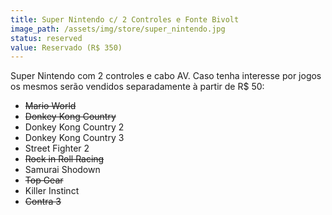```yaml
---
title: Super Nintendo c/ 2 Controles e Fonte Bivolt
image_path: /assets/img/store/super_nintendo.jpg
status: reserved
value: Reservado (R$ 350)
---
```

Super Nintendo com 2 controles e cabo AV. Caso tenha interesse por jogos os mesmos serão vendidos separadamente à partir de R$ 50:

<ul>
    <li><del>Mario World</del></li>
    <li><del>Donkey Kong Country</del></li>
    <li>Donkey Kong Country 2</li>
    <li>Donkey Kong Country 3</li>
    <li>Street Fighter 2</li>
    <li><del>Rock in Roll Racing</del></li>
    <li>Samurai Shodown</li>
    <li><del>Top Gear</del></li>
    <li>Killer Instinct</li>
    <li><del>Contra 3</del></li>
</ul>
